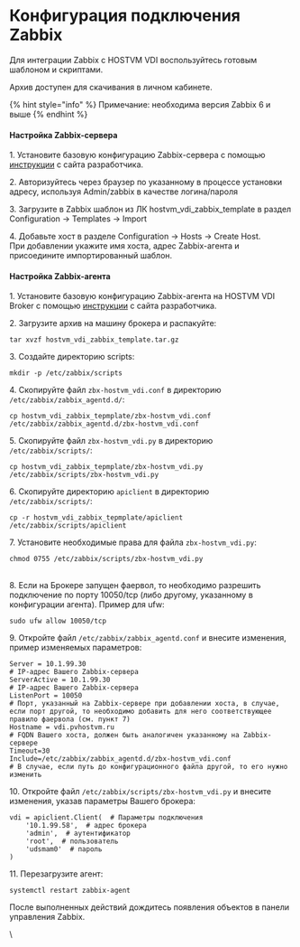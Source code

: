 # Конфигурация подключения Zabbix

Для интеграции Zabbix с HOSTVM VDI воспользуйтесь готовым шаблоном и скриптами.

Архив доступен для скачивания в личном кабинете.

{% hint style="info" %}
Примечание: необходима версия Zabbix 6 и выше
{% endhint %}

#### Настройка Zabbix-сервера

1\. Установите базовую конфигурацию Zabbix-сервера с помощью [инструкции](https://www.zabbix.com/ru/download?zabbix=6.0\&os_distribution=centos\&os_version=8\&components=server_frontend_agent\&db=mysql\&ws=nginx) с сайта разработчика.

2\. Авторизуйтесь через браузер по указанному в процессе установки адресу, используя Admin/zabbix в качестве логина/пароля

3\. Загрузите в Zabbix шаблон из ЛК hostvm\_vdi\_zabbix\_template в раздел Configuration -> Templates -> Import

4\. Добавьте хост в разделе Configuration -> Hosts -> Create Host.\
При добавлении укажите имя хоста, адрес Zabbix-агента и присоедините импортированный шаблон.

#### Настройка Zabbix-агента

1\. Установите базовую конфигурацию Zabbix-агента на HOSTVM VDI Broker с помощью [инструкции](https://www.zabbix.com/ru/download?zabbix=6.0\&os_distribution=debian\&os_version=11\&components=agent\&db=\&ws=) с сайта разработчика.

2\. Загрузите архив на машину брокера и распакуйте:

```
tar xvzf hostvm_vdi_zabbix_template.tar.gz 
```

3\. Создайте директорию scripts:

```
mkdir -p /etc/zabbix/scripts
```

4\. Скопируйте файл `zbx-hostvm_vdi.conf` в директорию `/etc/zabbix/zabbix_agentd.d/`:

```
cp hostvm_vdi_zabbix_tepmplate/zbx-hostvm_vdi.conf /etc/zabbix/zabbix_agentd.d/zbx-hostvm_vdi.conf
```

5\. Скопируйте файл `zbx-hostvm_vdi.py` в директорию `/etc/zabbix/scripts/`:

```
cp hostvm_vdi_zabbix_tepmplate/zbx-hostvm_vdi.py /etc/zabbix/scripts/zbx-hostvm_vdi.py
```

6\. Скопируйте директорию `apiclient` в директорию `/etc/zabbix/scripts/`:

```
cp -r hostvm_vdi_zabbix_tepmplate/apiclient /etc/zabbix/scripts/apiclient
```

7\. Установите необходимые права для файла `zbx-hostvm_vdi.py`:

```
chmod 0755 /etc/zabbix/scripts/zbx-hostvm_vdi.py
```

\
8\. Если на Брокере запущен фаервол, то необходимо разрешить подключение по порту 10050/tcp (либо другому, указанному в конфигурации агента). Пример для ufw:

```
sudo ufw allow 10050/tcp
```

9\. Откройте файл `/etc/zabbix/zabbix_agentd.conf` и внесите изменения, пример изменяемых параметров:

```
Server = 10.1.99.30
# IP-адрес Вашего Zabbix-сервера
ServerActive = 10.1.99.30
# IP-адрес Вашего Zabbix-сервера
ListenPort = 10050
# Порт, указанный на Zabbix-сервере при добавлении хоста, в случае, если порт другой, то необходимо добавить для него соответствующее правило фаервола (см. пункт 7)
Hostname = vdi.pvhostvm.ru
# FQDN Вашего хоста, должен быть аналогичен указанному на Zabbix-сервере
Timeout=30
Include=/etc/zabbix/zabbix_agentd.d/zbx-hostvm_vdi.conf 
# В случае, если путь до конфигурационного файла другой, то его нужно изменить
```

10\. Откройте файл `/etc/zabbix/scripts/zbx-hostvm_vdi.py` и внесите изменения, указав параметры Вашего брокера:

```
vdi = apiclient.Client(  # Параметры подключения
    '10.1.99.58',  # адрес брокера
    'admin',  # аутентификатор
    'root',  # пользователь
    'udsmam0'  # пароль
)
```

11\. Перезагрузите агент:

```
systemctl restart zabbix-agent
```

После выполненных действий дождитесь появления объектов в панели управления Zabbix.

\
